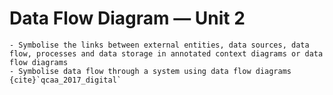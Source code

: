 # Data Flow Diagram &mdash; Unit 2

```{admonition} Unit 2 subject matter covered:
- Symbolise the links between external entities, data sources, data flow, processes and data storage in annotated context diagrams or data flow diagrams
- Symbolise data flow through a system using data flow diagrams
{cite}`qcaa_2017_digital`
```